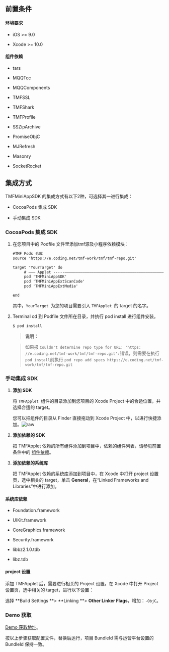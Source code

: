 ## 前置条件

#### 环境要求
- iOS >= 9.0

- Xcode >= 10.0


#### 组件依赖
- tars

- MQQTcc

- MQQComponents

- TMFSSL

- TMFShark

- TMFProfile

- SSZipArchive

- PromiseObjC

- MJRefresh

- Masonry

- SocketRocket


## 集成方式

TMFMiniAppSDK 的集成方式有以下2种，可选择其一进行集成：
- CocoaPods 集成 SDK

- 手动集成 SDK


### CocoaPods 集成 SDK
1. 在您项目中的 Podfile 文件里添加tmf源及小程序依赖模块：

   ``` html
   #TMF Pods 仓库
   source 'https://e.coding.net/tmf-work/tmf/tmf-repo.git'
   
   target 'YourTarget' do
        # ――― Applet -----―――――――――――――――――――――――――――――――――――――――――――――――――――――--- #
        pod 'TMFMiniAppSDK'
        pod 'TMFMiniAppExtScanCode'
        pod 'TMFMiniAppExtMedia'
   
   end
   ```

   其中，`YourTarget `为您的项目需要引入 `TMFApplet `的 target 的名字。

2. Terminal cd 到 Podfile 文件所在目录，并执行 pod install 进行组件安装。

   ``` html
   $ pod install
   ```   

   > **说明：**
   > 

   > 如果报 `Couldn't determine repo type for URL: 'https: //e.coding.net/tmf-work/tmf/tmf-repo.git':`错误，则需要在执行`pod install`前执行 `pod repo add specs https://e.coding.net/tmf-work/tmf/tmf-repo.git`
   > 


### 手动集成 SDK
1. **添加 SDK**


   将 `TMFApplet `组件的目录添加到您项目的 Xcode Project 中的合适位置，并选择合适的 target。


   您可以把组件的目录从 Finder 直接拖动到 Xcode Project 中，以进行快捷添加。![raw](https://write-document-release-1258344699.cos.ap-guangzhou.tencentcos.cn/100026263612/55a01d4ab8f211eda534525400c56988.png?q-sign-algorithm=sha1&q-ak=AKIDkErxCt46-YIJDXw0E97WqR_RVeLQIFdulLz4M-OEVUMfB4ZAtvkz-JTL497HH6a7&q-sign-time=1678688906;1678692506&q-key-time=1678688906;1678692506&q-header-list=&q-url-param-list=&q-signature=dc87e37c2d8d8b87b1b5af6df9482044fbeb2613&x-cos-security-token=5qJ7cubgkNU53ncrOzOtkv478OD7pUja934728aa9fae183b89b1674ec8c1e7bfY51bK3q3b9-GLry9lxRQZoFMohHvaE-kNNc6XaH9UNswPeDPvshXlaNcHn0VREB5qKZ6ukE5EC5EbwomKHKIpH0o3gHxnELVBDniusrvzwoaN0rh5lEryaV4GK7kyo5yM8dF8uZaNxKjf76-ldDNzMh8kKv4Dg4ucwZ5W_jixve5FTArXi8EPOd6jgoNrB1-QaMV40tzjuw2yZAbpzpG0KHSNlY-qPuwPq2OnjqNRxN3PgEywAxjFDVAqWEwqAhKHvtlHcXFckvaM1urpJAFvZ5w4GWfLX0s8DvP_gGf4Bzy0mBUQq9drbhKCHMYgrbIl57Xpc6Hr5bIFln1VsHMZAxP-c2ig4RSmNpqani3_WCuhJqbj1qKynM6_2prJkpP)

2. **添加依赖的 SDK**


   把 TMFApplet 依赖的所有组件添加到项目中，依赖的组件列表，请参见前置条件中的 [组件依赖](https://write.woa.com/document/88668420206325760)。

3. **添加依赖的系统库**


   把 TMFApplet 依赖的系统库添加到项目中，在 Xcode 中打开 project 设置页，选中相关的 target，单击 **General**，在“Linked Frameworks and Libraries”中进行添加。


#### 系统库依赖
- Foundation.framework

- UIKit.framework

- CoreGraphics.framework

- Security.framework

- libbz2.1.0.tdb

- libz.tdb


#### project 设置

添加 TMFApplet 后，需要进行相关的 Project 设置。在 Xcode 中打开 Project 设置页，选中相关的 target，进行以下设置：

选择 **Build Settings **> **Linking **> **Other Linker Flags**，增加：`-ObjC`。

### Demo 获取

[Demo 获取地址](https://e.coding.net/tmf-work/tmf-demo/tmf-ios-applet-demo.git)。

按以上步骤获取配置文件，替换后运行，项目 BundleId 需与运营平台设置的 BundleId 保持一致。